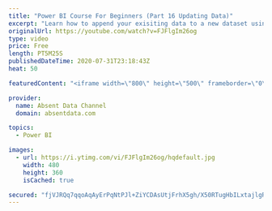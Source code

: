 ```yaml
---
title: "Power BI Course For Beginners (Part 16 Updating Data)"
excerpt: "Learn how to append your exisiting data to a new dataset using the Query Editor in Power BI."
originalUrl: https://youtube.com/watch?v=FJFlgIm26og
type: video
price: Free
length: PT5M25S
publishedDateTime: 2020-07-31T23:18:43Z
heat: 50

featuredContent: "<iframe width=\"800\" height=\"500\" frameborder=\"0\" src=\"https://www.youtube.com/embed/FJFlgIm26og\" allow=\"accelerometer; autoplay; encrypted-media; gyroscope; picture-in-picture\" allowfullscreen></iframe>"

provider:
  name: Absent Data Channel
  domain: absentdata.com

topics:
  - Power BI

images:
  - url: https://i.ytimg.com/vi/FJFlgIm26og/hqdefault.jpg
    width: 480
    height: 360
    isCached: true

secured: "fjVJRQq7qqoAqAyErPqNtPJl+ZiYCDAsUtjFrhX5gh/X50RTugHbILxtajlgR9ULPozauJFiXu3PpB1DWFlrEeyI3Bj1y0Z2GAdXCe1UBcABPBdrQMk3eIoh5guwb5RaeZRGpWEBIV1ksQ6VVqokS10gci1r+4eJLuvqrSKfzG10jBcod52X/EaboCnbqIDbgb6l5BUJCRmtpCEsiPGCvPptfB8Zx4wlyRPb3QjGaGVbbcj3QZjmitwMilpHxlUXoB76gMG0U6OQcja7AWkTpvS1Ujzneq/cqaERhu+OZrIHBw8U/d1V0s9evmFHRUW4VxR6fOA4iw7ZjCiWqLn+98cRowVv291OclaiJiHfAgw6Hqkp2MvtZkBba/F1wzk7PIPgrORIYU3FSe3dD+eH3NTCRnB9eUVoJz94sY91Nv0=;CCxL3jfn01Ki3XPY+N8Jfg=="
---
```


